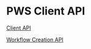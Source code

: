 # PWS Client API
[Client API](PWSClient.SchedulerClient.html)

[Workflow Creation API](org.ow2.proactive.scheduler.common.job.TaskFlowJob.html)
